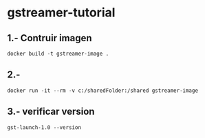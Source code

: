 # gstreamer-tutorial
 
## 1.- Contruir imagen

```
docker build -t gstreamer-image .

```

## 2.- 

```
docker run -it --rm -v c:/sharedFolder:/shared gstreamer-image

```

## 3.- verificar version

```
gst-launch-1.0 --version
```

